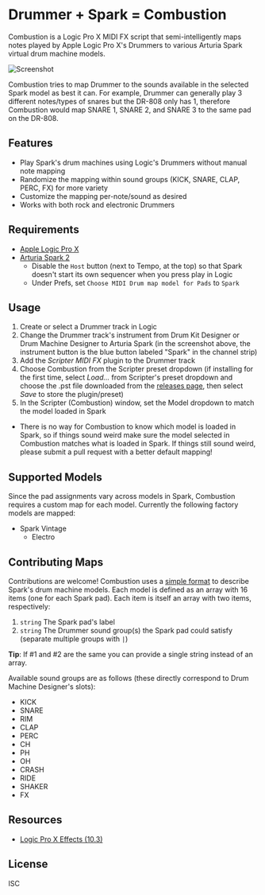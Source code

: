 
# Drummer + Spark = Combustion

Combustion is a Logic Pro X MIDI FX script that semi-intelligently maps notes played by Apple Logic Pro X's Drummers to various Arturia Spark virtual drum machine models.

![Screenshot](https://cloud.githubusercontent.com/assets/1151818/17042237/ec48c874-4f79-11e6-8c1f-ed3116ce6a4f.png)

Combustion tries to map Drummer to the sounds available in the selected Spark model as best it can. For example, Drummer can generally play 3 different notes/types of snares but the DR-808 only has 1, therefore Combustion would map SNARE 1, SNARE 2, and SNARE 3 to the same pad on the DR-808.

## Features

- Play Spark's drum machines using Logic's Drummers without manual note mapping
- Randomize the mapping within sound groups (KICK, SNARE, CLAP, PERC, FX) for more variety
- Customize the mapping per-note/sound as desired
- Works with both rock and electronic Drummers

## Requirements

- [Apple Logic Pro X](https://www.apple.com/logic-pro/)
- [Arturia Spark 2](https://www.arturia.com/spark2/overview)
  - Disable the `Host` button (next to Tempo, at the top) so that Spark doesn't start its own sequencer when you press play in Logic
  - Under Prefs, set `Choose MIDI Drum map model for Pads` to `Spark`

## Usage

1. Create or select a Drummer track in Logic
2. Change the Drummer track's instrument from Drum Kit Designer or Drum Machine Designer to Arturia Spark (in the screenshot above, the instrument button is the blue button labeled "Spark" in the channel strip)
3. Add the *Scripter* *MIDI FX* plugin to the Drummer track
4. Choose Combustion from the Scripter preset dropdown (if installing for the first time, select *Load...* from Scripter's preset dropdown and choose the .pst file downloaded from the [releases page](https://github.com/bhj/combustion/releases), then select *Save* to store the plugin/preset)
5. In the Scripter (Combustion) window, set the Model dropdown to match the model loaded in Spark
  - There is no way for Combustion to know which model is loaded in Spark, so if things sound weird make sure the model selected in Combustion matches what is loaded in Spark. If things still sound weird, please submit a pull request with a better default mapping!

## Supported Models

Since the pad assignments vary across models in Spark, Combustion requires a custom map for each model. Currently the following factory models are mapped:

- Spark Vintage
  - Electro

## Contributing Maps

Contributions are welcome! Combustion uses a [simple format](https://github.com/bhj/combustion/blob/master/combustion.js) to describe Spark's drum machine models. Each model is defined as an array with 16 items (one for each Spark pad). Each item is itself an array with two items, respectively:

1. `string` The Spark pad's label
2. `string` The Drummer sound group(s) the Spark pad could satisfy (separate multiple groups with `|`)

**Tip**: If #1 and #2 are the same you can provide a single string instead of an array.

Available sound groups are as follows (these directly correspond to Drum Machine Designer's slots):

- KICK
- SNARE
- RIM
- CLAP
- PERC
- CH
- PH
- OH
- CRASH
- RIDE
- SHAKER
- FX

## Resources

- [Logic Pro X Effects (10.3)](http://help.apple.com/logicpro-effects/mac/10.3/)

## License

ISC

